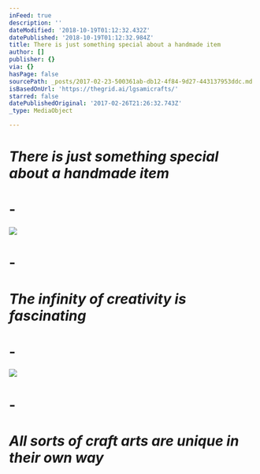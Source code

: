 ```yaml
---
inFeed: true
description: ''
dateModified: '2018-10-19T01:12:32.432Z'
datePublished: '2018-10-19T01:12:32.984Z'
title: There is just something special about a handmade item
author: []
publisher: {}
via: {}
hasPage: false
sourcePath: _posts/2017-02-23-500361ab-db12-4f84-9d27-443137953ddc.md
isBasedOnUrl: 'https://thegrid.ai/lgsamicrafts/'
starred: false
datePublishedOriginal: '2017-02-26T21:26:32.743Z'
_type: MediaObject

---
```

# _There is just something special about a handmade item_

# -
![](https://the-grid-user-content.s3-us-west-2.amazonaws.com/a9d2f9bc-1d0a-4815-ad25-1301c9cfcc28.jpg)

# -

# _The infinity of creativity is fascinating_

# -
![](https://the-grid-user-content.s3-us-west-2.amazonaws.com/7e58571b-48cf-408f-9986-de42776367eb.jpg)

# -

# _All sorts of craft arts are unique in their own way_